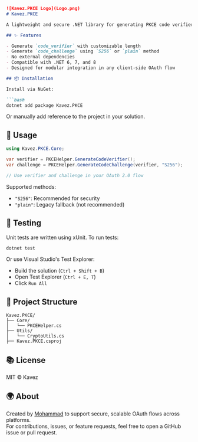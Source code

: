 ﻿
```markdown
![Kavez.PKCE Logo](Logo.png)
# Kavez.PKCE

A lightweight and secure .NET library for generating PKCE code verifiers and challenges. Built for OAuth 2.0 flows in mobile, desktop, CLI, and web applications.

## ✨ Features

- Generate `code_verifier` with customizable length
- Generate `code_challenge` using `S256` or `plain` method
- No external dependencies
- Compatible with .NET 6, 7, and 8
- Designed for modular integration in any client-side OAuth flow

## 📦 Installation

Install via NuGet:

```bash
dotnet add package Kavez.PKCE
```

Or manually add reference to the project in your solution.

## 🚀 Usage

```csharp
using Kavez.PKCE.Core;

var verifier = PKCEHelper.GenerateCodeVerifier();
var challenge = PKCEHelper.GenerateCodeChallenge(verifier, "S256");

// Use verifier and challenge in your OAuth 2.0 flow
```

Supported methods:
- `"S256"`: Recommended for security
- `"plain"`: Legacy fallback (not recommended)

## 🧪 Testing

Unit tests are written using xUnit. To run tests:

```bash
dotnet test
```

Or use Visual Studio's Test Explorer:
- Build the solution (`Ctrl + Shift + B`)
- Open Test Explorer (`Ctrl + E, T`)
- Click `Run All`

## 📁 Project Structure

```
Kavez.PKCE/
├── Core/
│   └── PKCEHelper.cs
├── Utils/
│   └── CryptoUtils.cs
├── Kavez.PKCE.csproj
```

## 📚 License

MIT © Kavez

## 🌍 About

Created by [Mohammad](https://www.linkedin.com/in/mgolikhatir) to support secure, scalable OAuth flows across platforms.  
For contributions, issues, or feature requests, feel free to open a GitHub issue or pull request.
```
